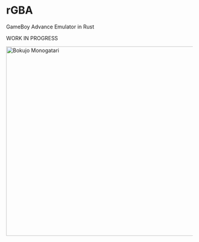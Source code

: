# rGBA

GameBoy Advance Emulator in Rust

WORK IN PROGRESS

<img alt="Bokujo Monogatari" width="512" src="https://user-images.githubusercontent.com/6854255/148666646-c86f0564-d1d2-4ac2-bdc1-0522e6208f35.jpeg" />
